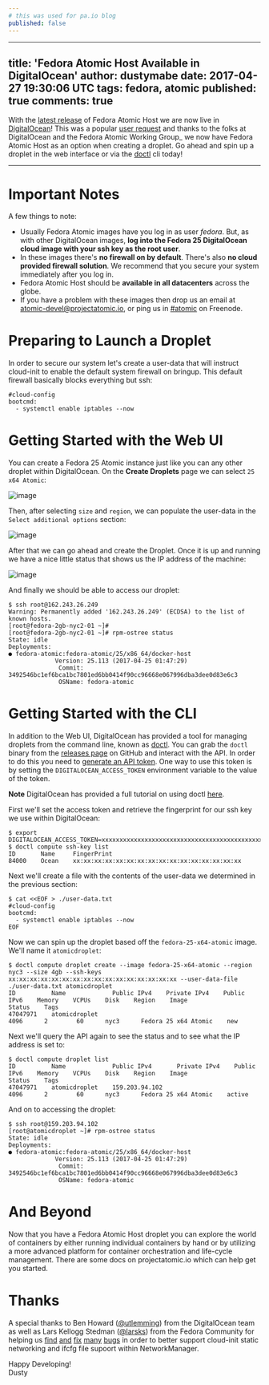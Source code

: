 ```yaml
---
# this was used for pa.io blog
published: false
---
```

---
title: 'Fedora Atomic Host Available in DigitalOcean'
author: dustymabe
date: 2017-04-27 19:30:06 UTC
tags: fedora, atomic
published: true
comments: true
---

With the [latest release](http://www.projectatomic.io/blog/2017/04/fedora_atomic_apr27/)
of Fedora Atomic Host we are now live in
[DigitalOcean](https://www.digitalocean.com/)! This was a popular [user
request](https://digitalocean.uservoice.com/forums/136585-digitalocean/suggestions/5984177-project-atomic-docker-centos-fedora-scalab)
and thanks to the folks at DigitalOcean and the
Fedora Atomic Working Group\_ we now have Fedora Atomic Host as an
option when creating a droplet. Go ahead and spin up a droplet in the
web interface or via the [doctl](https://github.com/digitalocean/doctl)
cli today!

---

Important Notes
===============

A few things to note:

-   Usually Fedora Atomic images have you log in as user *fedora*. But,
    as with other DigitalOcean images, **log into the Fedora 25
    DigitalOcean cloud image with your ssh key as the root user**.
-   In these images there's **no firewall on by default**. There's also
    **no cloud provided firewall solution**. We recommend that you
    secure your system immediately after you log in.
-   Fedora Atomic Host should be **available in all datacenters** across
    the globe.
-   If you have a problem with these images then drop us an email at
    <atomic-devel@projectatomic.io>, or ping us in
    [\#atomic](https://webchat.freenode.net/?channels=#atomic) on
    Freenode.

Preparing to Launch a Droplet
=============================

In order to secure our system let's create a user-data that will
instruct cloud-init to enable the default system firewall on bringup.
This default firewall basically blocks everything but ssh:

    #cloud-config
    bootcmd:
      - systemctl enable iptables --now

Getting Started with the Web UI
===============================

You can create a Fedora 25 Atomic instance just like you can any other
droplet within DigitalOcean. On the **Create Droplets** page we can
select `25 x64 Atomic`:

![image](http://dustymabe.com/content/2017-04-27/select-fedora-atomic.png)

Then, after selecting `size` and `region`, we can populate the user-data
in the `Select additional options` section:

![image](http://dustymabe.com/content/2017-04-27/cloud-init-user-data.png)

After that we can go ahead and create the Droplet. Once it is up and
running we have a nice little status that shows us the IP address of the
machine:

![image](http://dustymabe.com/content/2017-04-27/droplet-created.png)

And finally we should be able to access our droplet:

    $ ssh root@162.243.26.249
    Warning: Permanently added '162.243.26.249' (ECDSA) to the list of known hosts.
    [root@fedora-2gb-nyc2-01 ~]#
    [root@fedora-2gb-nyc2-01 ~]# rpm-ostree status
    State: idle
    Deployments:
    ● fedora-atomic:fedora-atomic/25/x86_64/docker-host
                 Version: 25.113 (2017-04-25 01:47:29)
                  Commit: 3492546bc1ef6bca1bc7801ed6bb0414f90cc96668e067996dba3dee0d83e6c3
                  OSName: fedora-atomic

Getting Started with the CLI
============================

In addition to the Web UI, DigitalOcean has provided a tool for managing
droplets from the command line, known as
[doctl](https://github.com/digitalocean/doctl). You can grab the `doctl`
binary from the [releases
page](https://github.com/digitalocean/doctl/releases) on GitHub and
interact with the API. In order to do this you need to [generate an API
token](https://cloud.digitalocean.com/settings/api/tokens). One way to
use this token is by setting the `DIGITALOCEAN_ACCESS_TOKEN` environment
variable to the value of the token.

**Note** DigitalOcean has provided a full tutorial on using doctl
[here](https://www.digitalocean.com/community/tutorials/how-to-use-doctl-the-official-digitalocean-command-line-client).

First we'll set the access token and retrieve the fingerprint for our
ssh key we use within DigitalOcean:

    $ export DIGITALOCEAN_ACCESS_TOKEN=xxxxxxxxxxxxxxxxxxxxxxxxxxxxxxxxxxxxxxxxxxxxxxxxxxxxxxxxxxxxxxxx
    $ doctl compute ssh-key list
    ID       Name     FingerPrint
    84000    Ocean    xx:xx:xx:xx:xx:xx:xx:xx:xx:xx:xx:xx:xx:xx:xx:xx

Next we'll create a file with the contents of the user-data we
determined in the previous section:

    $ cat <<EOF > ./user-data.txt
    #cloud-config
    bootcmd:
      - systemctl enable iptables --now
    EOF

Now we can spin up the droplet based off the `fedora-25-x64-atomic`
image. We'll name it `atomicdroplet`:

    $ doctl compute droplet create --image fedora-25-x64-atomic --region nyc3 --size 4gb --ssh-keys xx:xx:xx:xx:xx:xx:xx:xx:xx:xx:xx:xx:xx:xx:xx:xx --user-data-file ./user-data.txt atomicdroplet
    ID          Name             Public IPv4    Private IPv4    Public IPv6    Memory    VCPUs    Disk    Region    Image                   Status    Tags 
    47047971    atomicdroplet                                                  4096      2        60      nyc3      Fedora 25 x64 Atomic    new 

Next we'll query the API again to see the status and to see what the IP
address is set to:

    $ doctl compute droplet list
    ID          Name             Public IPv4       Private IPv4    Public IPv6    Memory    VCPUs    Disk    Region    Image                   Status    Tags
    47047971    atomicdroplet    159.203.94.102                                   4096      2        60      nyc3      Fedora 25 x64 Atomic    active 

And on to accessing the droplet:

    $ ssh root@159.203.94.102 
    [root@atomicdroplet ~]# rpm-ostree status
    State: idle
    Deployments:
    ● fedora-atomic:fedora-atomic/25/x86_64/docker-host
                 Version: 25.113 (2017-04-25 01:47:29)
                  Commit: 3492546bc1ef6bca1bc7801ed6bb0414f90cc96668e067996dba3dee0d83e6c3
                  OSName: fedora-atomic

And Beyond
==========

Now that you have a Fedora Atomic Host droplet you can explore the world
of containers by either running individual containers by hand or by
utilizing a more advanced platform for container orchestration and
life-cycle management. There are some docs on projectatomic.io which can
help get you started.

Thanks
======

A special thanks to Ben Howard
([@utlemming](https://twitter.com/utlemming)) from the DigitalOcean team
as well as Lars Kellogg Stedman ([@larsks](https://twitter.com/larsks))
from the Fedora Community for helping us
[find](https://bugs.launchpad.net/cloud-init/+bug/1669504)
[and](https://bugs.launchpad.net/cloud-init/+bug/1670052)
[fix](https://bugs.launchpad.net/cloud-init/+bug/1665441)
[many](https://cgit.freedesktop.org/NetworkManager/NetworkManager/commit/?id=3cc00dd550fcbd83ec2f1af9eeb83bf5ec921d21)
[bugs](https://cgit.freedesktop.org/NetworkManager/NetworkManager/commit/?id=a8f0d88596d8dd2b807a7b0adee272c4f077dad)
in order to better support cloud-init static networking and ifcfg file
supoort within NetworkManager.

Happy Developing!\
Dusty
